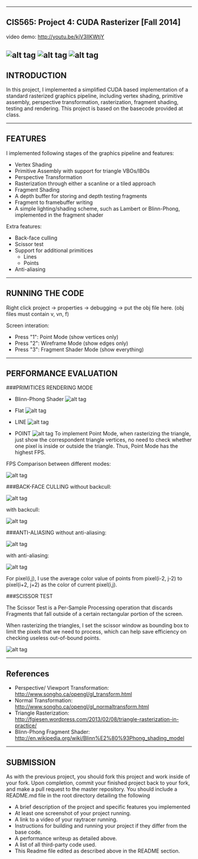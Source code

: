-------------------------------------------------------------------------------
CIS565: Project 4: CUDA Rasterizer [Fall 2014]
-------------------------------------------------------------------------------

video demo: http://youtu.be/kjV3lIKWtjY

![alt tag](https://github.com/radiumyang/Project4-Rasterizer/blob/master/buddha_blinn_0.JPG)
![alt tag](https://github.com/radiumyang/Project4-Rasterizer/blob/master/dragon_blinn_0.JPG)
![alt tag](https://github.com/radiumyang/Project4-Rasterizer/blob/master/cow_blinn_1.JPG)
-------------------------------------------------------------------------------
INTRODUCTION
-------------------------------------------------------------------------------
In this project, I implemented a simplified CUDA based implementation of a standard rasterized graphics pipeline, including vertex shading, primitive assembly, perspective transformation, rasterization, fragment shading, testing and rendering. This project is based on the basecode provided at class.


-------------------------------------------------------------------------------
FEATURES
-------------------------------------------------------------------------------
I implemented following stages of the graphics pipeline and features:

* Vertex Shading
* Primitive Assembly with support for triangle VBOs/IBOs
* Perspective Transformation
* Rasterization through either a scanline or a tiled approach
* Fragment Shading
* A depth buffer for storing and depth testing fragments
* Fragment to framebuffer writing
* A simple lighting/shading scheme, such as Lambert or Blinn-Phong, implemented in the fragment shader

Extra features:
   * Back-face culling
   * Scissor test
   * Support for additional primitices
	 * Lines
	 * Points
   * Anti-aliasing

-------------------------------------------------------------------------------
RUNNING THE CODE
-------------------------------------------------------------------------------
Right click project -> properties -> debugging -> put the obj file here. (obj files must contain v, vn, f)

Screen interation:
* Press "1": Point Mode (show vertices only)
* Press "2": Wireframe Mode (show edges only)
* Press "3": Fragment Shader Mode (show everything)

-------------------------------------------------------------------------------
PERFORMANCE EVALUATION
-------------------------------------------------------------------------------
###PRIMITICES RENDERING MODE
* Blinn-Phong Shader
![alt tag](https://github.com/radiumyang/Project4-Rasterizer/blob/master/buddha_blinn_1.JPG)
* Flat
![alt tag](https://github.com/radiumyang/Project4-Rasterizer/blob/master/dragon_flat_0.JPG)
* LINE
![alt tag](https://github.com/radiumyang/Project4-Rasterizer/blob/master/cow_wire_0.JPG)

* POINT
![alt tag](https://github.com/radiumyang/Project4-Rasterizer/blob/master/buddha_dot_0.JPG)
To implement Point Mode, when rasterizing the triangle, just show the correspondent triangle vertices, no need to check whether one pixel is inside or outside the triangle. Thus, Point Mode has the highest FPS.

FPS Comparison between different modes:

![alt tag](https://github.com/radiumyang/Project4-Rasterizer/blob/master/chart_modes.JPG)

###BACK-FACE CULLING
without backcull:

![alt tag](https://github.com/radiumyang/Project4-Rasterizer/blob/master/back00.JPG)

with backcull:

![alt tag](https://github.com/radiumyang/Project4-Rasterizer/blob/master/back01.JPG)


###ANTI-ALIASING
without anti-aliasing:

![alt tag](https://github.com/radiumyang/Project4-Rasterizer/blob/master/antia_03.JPG)

with anti-aliasing:

![alt tag](https://github.com/radiumyang/Project4-Rasterizer/blob/master/antia_04.JPG)

For pixel(i,j), I use the average color value of points from pixel(i-2, j-2) to pixel(i+2, j+2) as the color of current pixel(i,j). 

###SCISSOR TEST

The Scissor Test is a Per-Sample Processing operation that discards Fragments that fall outside of a certain rectangular portion of the screen.

When rasterizing the triangles, I set the scissor window as bounding box to limit the pixels that we need to process, which can help save efficiency on checking useless out-of-bound points.

![alt tag](https://github.com/radiumyang/Project4-Rasterizer/blob/master/scissor.JPG)




-------------------------------------------------------------------------------
References
-------------------------------------------------------------------------------
* Perspective/ Viewport Transformation: http://www.songho.ca/opengl/gl_transform.html 
* Normal Transformation: http://www.songho.ca/opengl/gl_normaltransform.html 
* Triangle Rasterization: http://fgiesen.wordpress.com/2013/02/08/triangle-rasterization-in-practice/ 
* Blinn-Phong Fragment Shader: http://en.wikipedia.org/wiki/Blinn%E2%80%93Phong_shading_model

---
SUBMISSION
---
As with the previous project, you should fork this project and work inside of
your fork. Upon completion, commit your finished project back to your fork, and
make a pull request to the master repository.  You should include a README.md
file in the root directory detailing the following

* A brief description of the project and specific features you implemented
* At least one screenshot of your project running.
* A link to a video of your raytracer running.
* Instructions for building and running your project if they differ from the
  base code.
* A performance writeup as detailed above.
* A list of all third-party code used.
* This Readme file edited as described above in the README section.

